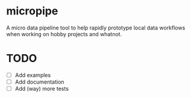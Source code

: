 # micropipe

A micro data pipeline tool to help rapidly prototype local data workflows when working on hobby projects and whatnot.

# TODO

- [ ] Add examples
- [ ] Add documentation
- [ ] Add (way) more tests
